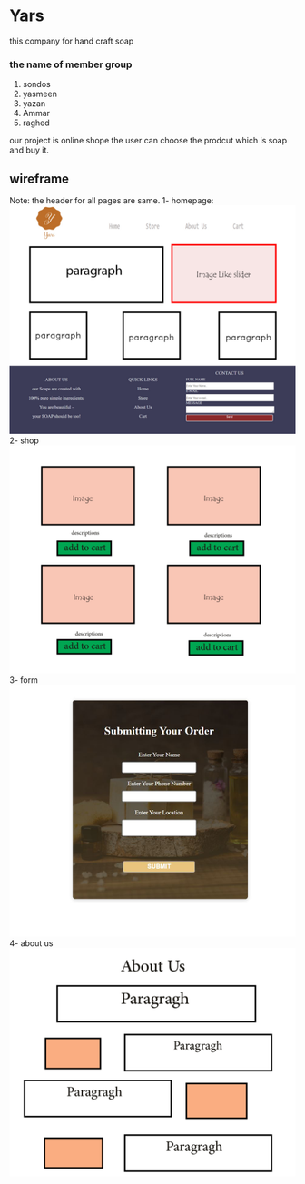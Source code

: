 # Yars
this company for hand craft soap

### the name of member group
1. sondos
2. yasmeen
3. yazan
4. Ammar
5. raghed


our project is online shope the user can choose the prodcut which is soap and buy it.

## wireframe
Note: the header for all pages are same.
1- homepage:
![homepage](img/homePage.jpg)
2- shop
![shop](img/shop.jpg)
3- form
![form](img/form.JPG)
4- about us 
![aboutUs](img/aboutUs.jpg)

